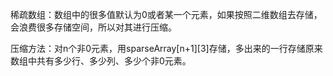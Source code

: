 稀疏数组：数组中的很多值默认为0或者某一个元素，如果按照二维数组去存储，会浪费很多存储空间，所以对其进行压缩。

压缩方法：对n个非0元素，用sparseArray[n+1][3]存储，多出来的一行存储原来数组中共有多少行、多少列、多少个非0元素。